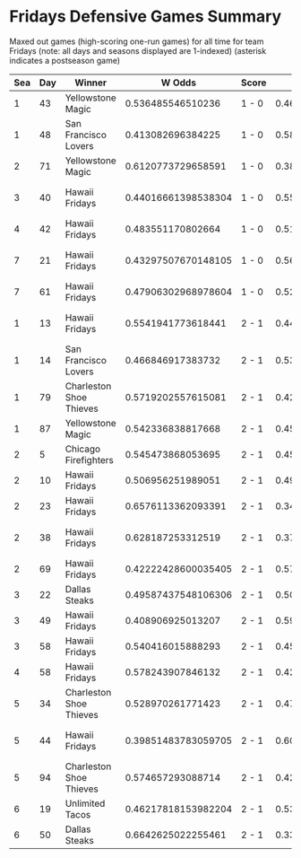 # Fridays Defensive Games Summary



Maxed out games (high-scoring one-run games) for all time for team Fridays (note: all days and seasons displayed are 1-indexed) (asterisk indicates a postseason game)


| Sea | Day | Winner | W Odds | Score | L Odds | Loser | 
| ------ |------ |------ |------ |------ |------ |------ |
| 1 | 43 | Yellowstone Magic | 0.536485546510236 | 1 - 0 | 0.46351445348976306 | Hawaii Fridays | 
| 1 | 48 | San Francisco Lovers | 0.413082696384225 | 1 - 0 | 0.5869173036157741 | Hawaii Fridays | 
| 2 | 71 | Yellowstone Magic | 0.6120773729658591 | 1 - 0 | 0.38792262703414004 | Hawaii Fridays | 
| 3 | 40 | Hawaii Fridays | 0.44016661398538304 | 1 - 0 | 0.5598333860146161 | Charleston Shoe Thieves | 
| 4 | 42 | Hawaii Fridays | 0.483551170802664 | 1 - 0 | 0.516448829197335 | Boston Flowers | 
| 7 | 21 | Hawaii Fridays | 0.43297507670148105 | 1 - 0 | 0.5670249232985181 | Kansas City Breath Mints | 
| 7 | 61 | Hawaii Fridays | 0.47906302968978604 | 1 - 0 | 0.520936970310213 | Yellowstone Magic | 
| 1 | 13 | Hawaii Fridays | 0.5541941773618441 | 2 - 1 | 0.44580582263815505 | San Francisco Lovers | 
| 1 | 14 | San Francisco Lovers | 0.466846917383732 | 2 - 1 | 0.533153082616267 | Hawaii Fridays | 
| 1 | 79 | Charleston Shoe Thieves | 0.5719202557615081 | 2 - 1 | 0.42807974423849104 | Hawaii Fridays | 
| 1 | 87 | Yellowstone Magic | 0.542336838817668 | 2 - 1 | 0.457663161182331 | Hawaii Fridays | 
| 2 | 5 | Chicago Firefighters | 0.545473868053695 | 2 - 1 | 0.45452613194630404 | Hawaii Fridays | 
| 2 | 10 | Hawaii Fridays | 0.506956251989051 | 2 - 1 | 0.493043748010948 | New York Millennials | 
| 2 | 23 | Hawaii Fridays | 0.6576113362093391 | 2 - 1 | 0.34238866379066 | Hellmouth Sunbeams | 
| 2 | 38 | Hawaii Fridays | 0.628187253312519 | 2 - 1 | 0.37181274668748004 | San Francisco Lovers | 
| 2 | 69 | Hawaii Fridays | 0.42222428600035405 | 2 - 1 | 0.577775713999645 | Boston Flowers | 
| 3 | 22 | Dallas Steaks | 0.49587437548106306 | 2 - 1 | 0.504125624518936 | Hawaii Fridays | 
| 3 | 49 | Hawaii Fridays | 0.408906925013207 | 2 - 1 | 0.5910930749867921 | New York Millennials | 
| 3 | 58 | Hawaii Fridays | 0.540416015888293 | 2 - 1 | 0.45958398411170603 | Yellowstone Magic | 
| 4 | 58 | Hawaii Fridays | 0.578243907846132 | 2 - 1 | 0.42175609215386706 | Dallas Steaks | 
| 5 | 34 | Charleston Shoe Thieves | 0.528970261771423 | 2 - 1 | 0.471029738228576 | Hawaii Fridays | 
| 5 | 44 | Hawaii Fridays | 0.39851483783059705 | 2 - 1 | 0.6014851621694021 | San Francisco Lovers | 
| 5 | 94 | Charleston Shoe Thieves | 0.574657293088714 | 2 - 1 | 0.425342706911285 | Hawaii Fridays | 
| 6 | 19 | Unlimited Tacos | 0.46217818153982204 | 2 - 1 | 0.5378218184601771 | Hawaii Fridays | 
| 6 | 50 | Dallas Steaks | 0.6642625022255461 | 2 - 1 | 0.33573749777445405 | Hawaii Fridays | 


